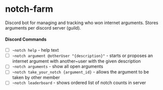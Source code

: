 # notch-farm
Discord bot for managing and tracking who won internet arguments. Stores arguments per discord 
server (guild). 

#### Discord Commands
- [ ] `~notch help` - help text
- [ ] `~notch argument @otherUser "{description}"` - starts or proposes an internet argument with 
another~user with the given description
- [ ] `~notch arguments` - show all open arguments
- [ ] `~notch take_your_notch {argument_id}` - allows the argument to be taken by other member
- [ ] `~notch leaderboard` - shows ordered list of notch counts in server